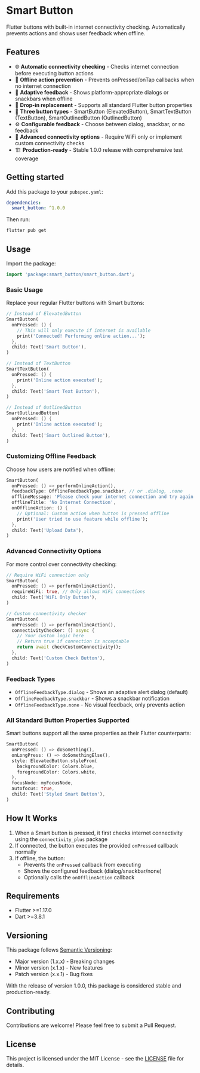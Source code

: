 # Smart Button

Flutter buttons with built-in internet connectivity checking. Automatically prevents actions and shows user feedback when offline.

## Features

- 🌐 **Automatic connectivity checking** - Checks internet connection before executing button actions
- 🚫 **Offline action prevention** - Prevents onPressed/onTap callbacks when no internet connection
- 📱 **Adaptive feedback** - Shows platform-appropriate dialogs or snackbars when offline
- 🔧 **Drop-in replacement** - Supports all standard Flutter button properties
- 🎨 **Three button types** - SmartButton (ElevatedButton), SmartTextButton (TextButton), SmartOutlinedButton (OutlinedButton)
- ⚙️ **Configurable feedback** - Choose between dialog, snackbar, or no feedback
- 📶 **Advanced connectivity options** - Require WiFi only or implement custom connectivity checks
- 🏗️ **Production-ready** - Stable 1.0.0 release with comprehensive test coverage

## Getting started

Add this package to your `pubspec.yaml`:

```yaml
dependencies:
  smart_button: ^1.0.0
```

Then run:
```bash
flutter pub get
```

## Usage

Import the package:
```dart
import 'package:smart_button/smart_button.dart';
```

### Basic Usage

Replace your regular Flutter buttons with Smart buttons:

```dart
// Instead of ElevatedButton
SmartButton(
  onPressed: () {
    // This will only execute if internet is available
    print('Connected! Performing online action...');
  },
  child: Text('Smart Button'),
)

// Instead of TextButton  
SmartTextButton(
  onPressed: () {
    print('Online action executed');
  },
  child: Text('Smart Text Button'),
)

// Instead of OutlinedButton
SmartOutlinedButton(
  onPressed: () {
    print('Online action executed');
  },
  child: Text('Smart Outlined Button'),
)
```

### Customizing Offline Feedback

Choose how users are notified when offline:

```dart
SmartButton(
  onPressed: () => performOnlineAction(),
  feedbackType: OfflineFeedbackType.snackbar, // or .dialog, .none
  offlineMessage: 'Please check your internet connection and try again.',
  offlineTitle: 'No Internet Connection',
  onOfflineAction: () {
    // Optional: Custom action when button is pressed offline
    print('User tried to use feature while offline');
  },
  child: Text('Upload Data'),
)
```

### Advanced Connectivity Options

For more control over connectivity checking:

```dart
// Require WiFi connection only
SmartButton(
  onPressed: () => performOnlineAction(),
  requireWiFi: true, // Only allows WiFi connections
  child: Text('WiFi Only Button'),
)

// Custom connectivity checker
SmartButton(
  onPressed: () => performOnlineAction(),
  connectivityChecker: () async {
    // Your custom logic here
    // Return true if connection is acceptable
    return await checkCustomConnectivity();
  },
  child: Text('Custom Check Button'),
)
```

### Feedback Types

- `OfflineFeedbackType.dialog` - Shows an adaptive alert dialog (default)
- `OfflineFeedbackType.snackbar` - Shows a snackbar notification
- `OfflineFeedbackType.none` - No visual feedback, only prevents action

### All Standard Button Properties Supported

Smart buttons support all the same properties as their Flutter counterparts:

```dart
SmartButton(
  onPressed: () => doSomething(),
  onLongPress: () => doSomethingElse(),
  style: ElevatedButton.styleFrom(
    backgroundColor: Colors.blue,
    foregroundColor: Colors.white,
  ),
  focusNode: myFocusNode,
  autofocus: true,
  child: Text('Styled Smart Button'),
)
```

## How It Works

1. When a Smart button is pressed, it first checks internet connectivity using the `connectivity_plus` package
2. If connected, the button executes the provided `onPressed` callback normally
3. If offline, the button:
   - Prevents the `onPressed` callback from executing
   - Shows the configured feedback (dialog/snackbar/none)
   - Optionally calls the `onOfflineAction` callback

## Requirements

- Flutter >=1.17.0
- Dart >=3.8.1

## Versioning

This package follows [Semantic Versioning](https://semver.org/):
- Major version (1.x.x) - Breaking changes
- Minor version (x.1.x) - New features
- Patch version (x.x.1) - Bug fixes

With the release of version 1.0.0, this package is considered stable and production-ready.

## Contributing

Contributions are welcome! Please feel free to submit a Pull Request.

## License

This project is licensed under the MIT License - see the [LICENSE](LICENSE) file for details.
